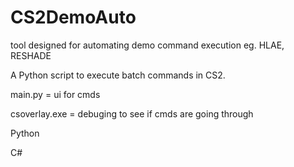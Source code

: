 # CS2DemoAuto

tool designed for automating demo command execution eg. HLAE, RESHADE

A Python script to execute batch commands in CS2.

main.py = ui for cmds

csoverlay.exe = debuging to see if cmds are going through

Python

C#
